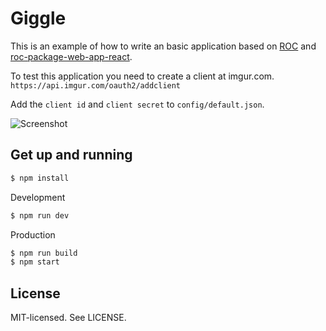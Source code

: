 Giggle
======

This is an example of how to write an basic application based on [ROC](https://github.com/rocjs/roc) and [roc-package-web-app-react](https://github.com/rocjs/roc-package-web-app-react).

To test this application you need to create a client at imgur.com.
`https://api.imgur.com/oauth2/addclient`

Add the `client id` and `client secret` to `config/default.json`.

![Screenshot](http://i.imgur.com/TgVnkxp.jpg)

Get up and running
------
```bash
$ npm install
```

Development
```bash
$ npm run dev
```

Production
```bash
$ npm run build
$ npm start
```

License
------
MIT-licensed. See LICENSE.

